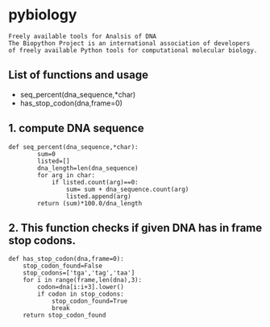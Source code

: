 # pybiology

```
Freely available tools for Analsis of DNA
The Biopython Project is an international association of developers
of freely available Python tools for computational molecular biology.
```

## List of functions and usage
-  seq_percent(dna_sequence,*char)
-  has_stop_codon(dna,frame=0)

## 1. compute DNA sequence 
```
def seq_percent(dna_sequence,*char):
        sum=0
        listed=[]
        dna_length=len(dna_sequence)
        for arg in char:
            if listed.count(arg)==0:
                sum= sum + dna_sequence.count(arg)
                listed.append(arg)
        return (sum)*100.0/dna_length
```
## 2. This function checks if given DNA has in frame stop codons.

```
def has_stop_codon(dna,frame=0):
    stop_codon_found=False
    stop_codons=['tga','tag','taa']
    for i in range(frame,len(dna),3):
        codon=dna[i:i+3].lower()
        if codon in stop_codons:
            stop_codon_found=True
            break
    return stop_codon_found
```
